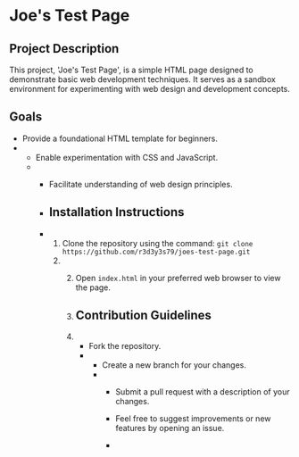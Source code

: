 # Joe's Test Page

## Project Description
This project, 'Joe's Test Page', is a simple HTML page designed to demonstrate basic web development techniques. It serves as a sandbox environment for experimenting with web design and development concepts.

## Goals
- Provide a foundational HTML template for beginners.
- - Enable experimentation with CSS and JavaScript.
  - - Facilitate understanding of web design principles.
   
    - ## Installation Instructions
    - 1. Clone the repository using the command: `git clone https://github.com/r3d3y3s79/joes-test-page.git`
      2. 2. Open `index.html` in your preferred web browser to view the page.
        
         3. ## Contribution Guidelines
         4. - Fork the repository.
            - - Create a new branch for your changes.
              - - Submit a pull request with a description of your changes.
               
                - Feel free to suggest improvements or new features by opening an issue.
                - 
